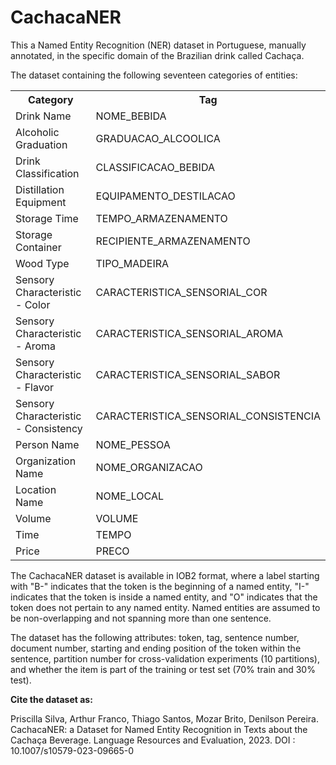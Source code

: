 # CachacaNER
This a Named Entity Recognition (NER) dataset in Portuguese, manually annotated, in the specific domain of the Brazilian drink called Cachaça.

The dataset containing the following seventeen categories of entities:

<table>
  <tr>
    <th>Category</th>
    <th>Tag</th>
  </tr>
  <tr>
    <td>Drink Name</td>
    <td>NOME_BEBIDA</td>
  </tr>
  <tr>
    <td>Alcoholic Graduation</td>
    <td>GRADUACAO_ALCOOLICA</td>
  </tr>
  <tr>
    <td>Drink Classification</td>
    <td>CLASSIFICACAO_BEBIDA</td>
  </tr>
  <tr>
    <td>Distillation Equipment</td>
    <td>EQUIPAMENTO_DESTILACAO</td>
  </tr>
  <tr>
    <td>Storage Time</td>
    <td>TEMPO_ARMAZENAMENTO</td>
  </tr>
  <tr>
    <td>Storage Container</td>
    <td>RECIPIENTE_ARMAZENAMENTO</td>
  </tr>
  <tr>
    <td>Wood Type</td>
    <td>TIPO_MADEIRA</td>
  </tr>
  <tr>
    <td>Sensory Characteristic - Color</td>
    <td>CARACTERISTICA_SENSORIAL_COR</td>
  </tr>
  <tr>
    <td>Sensory Characteristic - Aroma</td>
    <td>CARACTERISTICA_SENSORIAL_AROMA</td>
  </tr>
  <tr>
    <td>Sensory Characteristic - Flavor</td>
    <td>CARACTERISTICA_SENSORIAL_SABOR</td>
  </tr>
  <tr>
    <td>Sensory Characteristic - Consistency</td>
    <td>CARACTERISTICA_SENSORIAL_CONSISTENCIA</td>
  </tr>
  <tr>
    <td>Person Name</td>
    <td>NOME_PESSOA</td>
  </tr>
  <tr>
    <td>Organization Name</td>
    <td>NOME_ORGANIZACAO</td>
  </tr>
  <tr>
    <td>Location Name</td>
    <td>NOME_LOCAL</td>
  </tr>
  <tr>
    <td>Volume</td>
    <td>VOLUME</td>
  </tr>
  <tr>
    <td>Time</td>
    <td>TEMPO</td>
  </tr>
  <tr>
    <td>Price</td>
    <td>PRECO</td>
  </tr>
</table>

The CachacaNER dataset is available in IOB2 format, where a label starting with "B-" indicates that the token is the beginning of a named entity, "I-" indicates that the token is inside a named entity, and "O" indicates that the token does not pertain to any named entity. Named entities are assumed to be non-overlapping and not spanning more than one sentence.<p>
The dataset has the following attributes: token, tag, sentence number, document number, starting and ending position of the token within the sentence, partition number for cross-validation experiments (10 partitions), and whether the item is part of the training or test set (70% train and 30% test).

<b>Cite the dataset as:</b><p>
Priscilla Silva, Arthur Franco, Thiago Santos, Mozar Brito, Denilson Pereira. CachacaNER: a Dataset for Named Entity Recognition in Texts about the Cachaça Beverage. Language Resources and Evaluation, 2023. DOI : 10.1007/s10579-023-09665-0
